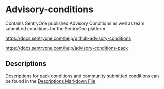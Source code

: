 # Advisory-conditions

Contains SentryOne published Advisory Conditions as well as team submitted conditions for the SentryOne platform.

https://docs.sentryone.com/help/github-advisory-conditions

https://docs.sentryone.com/help/advisory-conditions-pack

## Descriptions

Descriptions for pack conditions and community submitted conditions can be found in the [Descriptions Markdown File](Descriptions.md)
